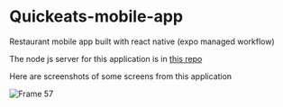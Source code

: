 # Quickeats-mobile-app
Restaurant mobile app built with react native (expo managed workflow)

The node js server for this application is in <a href = "https://github.com/oshioked/Quickeats-v1-mobile-api">this repo</a>

Here are screenshots of some screens from this application

![Frame 57](https://user-images.githubusercontent.com/47212393/131328230-ea234e45-88ea-4c5b-a06e-376fa8bfb37b.jpg)
